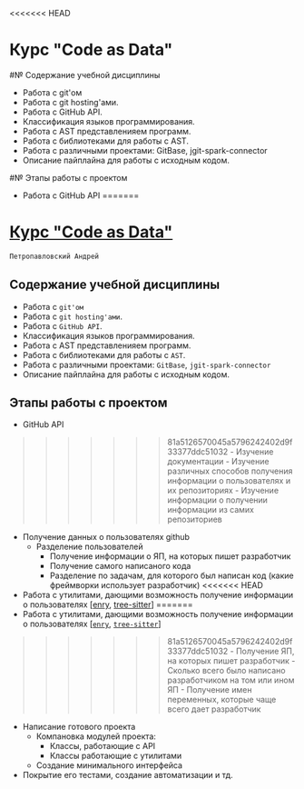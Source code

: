 <<<<<<< HEAD
# Курс "Code as Data"
#№ Содержание учебной дисциплины
- Работа с git'ом
- Работа с git hosting'ами.
- Работа с GitHub API.
- Классификация языков программирования.
- Работа с AST представленияем программ.
- Работа с библиотеками для работы с AST.
- Работа с различными проектами: GitBase,  jgit-spark-connector
- Описание пайплайна для работы с исходным кодом.

#№ Этапы работы с проектом
- Работа с GitHub API
=======
# [Курс "Code as Data"](https://gist.github.com/EgorBu/e4e6cf7e2c907e29ee9730567ca00214)
```css
Петропавловский Андрей
```
## Содержание учебной дисциплины
- Работа с `git'ом`
- Работа с `git hosting'ами`.
- Работа с `GitHub API`.
- Классификация языков программирования.
- Работа с AST представленияем программ.
- Работа с библиотеками для работы с `AST`.
- Работа с различными проектами: `GitBase`,  `jgit-spark-connector`
- Описание пайплайна для работы с исходным кодом.
## Этапы работы с проектом
- GitHub API
>>>>>>> 81a5126570045a5796242402d9f33377ddc51032
    - Изучение документации
    - Изучение различных способов получения информации о пользователях и их репозиториях
    - Изучение информации о получении информации из самих репозиториев
- Получение данных о пользователях github
    - Разделение пользователей
        - Получение информации о ЯП, на которых пишет разработчик
        - Получение самого написаного кода 
        - Разделение по задачам, для которого был написан код (какие фреймворки использует разработчик)
<<<<<<< HEAD
- Работа с утилитами, дающими возможность получение информации о пользователях [[enry](https://github.com/go-enry/go-enry), [tree-sitter](https://github.com/tree-sitter/tree-sitter)]
=======
- Работа с утилитами, дающими возможность получение информации о пользователях [[`enry`](https://github.com/go-enry/go-enry), [`tree-sitter`](https://github.com/tree-sitter/tree-sitter)]
>>>>>>> 81a5126570045a5796242402d9f33377ddc51032
    - Получение ЯП, на которых пишет разработчик
        - Сколько всего было написано разработчиком на том или ином ЯП
    - Получение имен переменных, которые чаще всего дает разработчик  
- Написание готового проекта
    - Компановка модулей проекта:
        - Классы, работающие с API
        - Классы работающие с утилитами
    - Создание минимального интерфейса
- Покрытие его тестами, создание автоматизации и тд.
    
